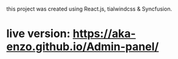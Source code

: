 this project was created using React.js, tialwindcss & Syncfusion.

# live version: https://aka-enzo.github.io/Admin-panel/
